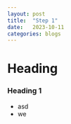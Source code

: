 ```yaml
---
layout: post
title:  "Step 1"
date:   2023-10-11
categories: blogs
---
```


# Heading
### Heading 1

- asd
- we